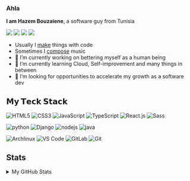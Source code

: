 ### Ahla
**I am Hazem Bouzaiene**, a software guy from Tunisia

[![](https://img.shields.io/website?color=0ab9e6&style=flat-square&up_message=hazembenbz.co&url=https%3A%2F%2Fhazembenbz.co)](https://hazembenbz.co)
[![](https://img.shields.io/badge/-@HazemBZ-%23181717?style=flat-square&logo=github)](https://github.com/HazemBZ?tab=repositories)
[![](https://img.shields.io/badge/-@HazemBZ-%231DA1F2?style=flat-square&logo=spotify&color=black&url=https%3A%2F%2Fopen.spotify.com/user/j35r279t7w4u3029jrw8m3c94/)](https://open.spotify.com/user/j35r279t7w4u3029jrw8m3c94)
[![](https://img.shields.io/badge/-@HazemBZ-%23181717?style=flat-square&logo=bandlab&color=F24534)](https://bandlab.com/hazembz)

 - Usually I [make](https://github.com/HazemBZ?tab=repositories&q=&type=public&language=&sort=) things with code
 - Sometimes I [compose](https://www.bandlab.com/hazembz) music
- 🔭 I’m currently working on bettering myself as a human being
- 🌱 I’m currently learning Cloud, Self-improvement and many things in between
- 🤔 I’m looking for opportunities to accelerate my growth as a software dev

## 𝗠𝘆 𝗧𝗲𝗰𝗸 𝗦𝘁𝗮𝗰𝗸

![HTML5](https://img.shields.io/badge/-HTML5-%23E44D27?style=flat-square&logo=html5&logoColor=ffffff)
![CSS3](https://img.shields.io/badge/-CSS3-%231572B6?style=flat-square&logo=css3)
![JavaScript](https://img.shields.io/badge/-JavaScript-%23F7DF1C?style=flat-square&logo=javascript&logoColor=000000&labelColor=%23F7DF1C&color=%23FFCE5A)
![TypeScript](https://img.shields.io/badge/-TypeScript-007ACC?style=flat-square&logo=typescript&logoColor=white)
![React.js](https://img.shields.io/badge/-React.js-%23282C34?style=flat-square&logo=react)
![Sass](https://img.shields.io/badge/-Sass-%23CC6699?style=flat-square&logo=sass&logoColor=ffffff)


![python](https://img.shields.io/badge/-Python-%23333333?style=flat-square&logo=python)
![Django](https://img.shields.io/badge/-Django-%23333333?style=flat-square&logo=django&color=092E20)
![nodejs](https://img.shields.io/badge/-NodeJS-%23333333?style=flat-square&logo=node.js)
![java](https://img.shields.io/badge/-Java-%23333333?style=flat-square&logo=java)

![Archlinux](https://img.shields.io/badge/-Archlinux-%23333333?style=flat-square&logo=archlinux&logoColor=%230F94D2)
![VS Code](https://img.shields.io/badge/-VSCode-%23007ACC?style=flat-square&logo=visual-studio-code)
![GitLab](https://img.shields.io/badge/-GitLab-FCA121?style=flat-square&logo=gitlab)
![Git](https://img.shields.io/badge/-Git-%23F05032?style=flat-square&logo=git&logoColor=%23ffffff)

## Stats
<details>
<summary>My GitHub Stats</summary>

![HazemBZ's github stats](https://github-readme-stats.vercel.app/api?username=HazemBZ&show_icons=true&theme=dracula)

</details>
